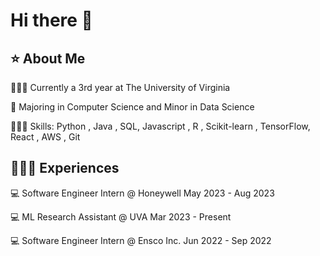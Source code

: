 # Hi there 👋
## ⭐️ About Me

👨🏽‍🎓 Currently a 3rd year at The University of Virginia

📝 Majoring in Computer Science and Minor in Data Science

👨🏽‍💻 Skills: Python , Java , SQL, Javascript , R , Scikit-learn , TensorFlow, React , AWS , Git
 
## 👨🏽‍💼 Experiences

💻 Software Engineer Intern @ Honeywell  May 2023 - Aug 2023

💻 ML Research Assistant    @ UVA        Mar 2023 - Present

💻 Software Engineer Intern @ Ensco Inc. Jun 2022 - Sep 2022

